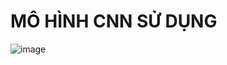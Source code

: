# MÔ HÌNH CNN SỬ DỤNG
![image](https://user-images.githubusercontent.com/53068735/125253125-47080300-e323-11eb-924b-570bef8e3efa.png)
